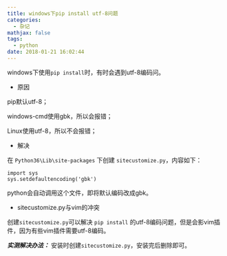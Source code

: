 ```yaml
---
title: windows下pip install utf-8问题
categories:
  - 杂记
mathjax: false
tags:
  - python
date: 2018-01-21 16:02:44
---
```


windows下使用`pip install`时，有时会遇到utf-8编码问。

<!-- more -->

- 原因

pip默认utf-8；

windows-cmd使用gbk，所以会报错；

Linux使用utf-8，所以不会报错；

 - 解决

在 `Python36\Lib\site-packages` 下创建 `sitecustomize.py`，内容如下：

```
import sys
sys.setdefaultencoding('gbk')
```

python会自动调用这个文件，即将默认编码改成gbk。

 - sitecustomize.py与vim的冲突

创建`sitecustomize.py`可以解决 `pip install` 的utf-8编码问题，但是会影vim插件，因为有些vim插件需要utf-8编码。

***实测解决办法：*** 安装时创建`sitecustomize.py`，安装完后删除即可。
